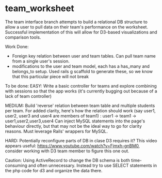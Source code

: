 # team_worksheet

The team interface branch attempts to build a relational DB structure to allow a user to pull data on their team's performance on the worksheet. Successful implementation of this will allow for D3-based visualizations and comparison tools. 

Work Done:
- Foreign key relation between user and team tables. Can pull team name from a single user's session. 
- modifications to the user and team model, each has a has_many and belongs_to setup. Used rails g scaffold to generate these, so we know that this particular piece will not break

To be done:
EASY: Write a basic controller for teams and explore combining with sessions so that the app works (it's currently bugging out because of a lack of team controller)

MEDIUM: Build 'reverse' relation between team table and multiple students per team. For added clarity, here's how the relation should work (say user1, user2, user3 and user4 are members of team1) : user1 -> team1 -> user1,user2,user3,user4
Can inject MySQL statements into the page's behaviour directly, but that may not be the ideal way to go for clarity reasons. Must leverage Rails' wrappers for MySQL.

HARD: Potentially reconfigure parts of DB in clase D3 requires it? This video appears useful: https://www.youtube.com/watch?v=Fjmxh-gnBM0, consider working with D3 team member to figure this one out.

Caution: Using ActiveRecord to change the DB schema is both time-consuming and often unnecessary. Instead try to use SELECT statements in the php code for d3 and organize the data there. 
